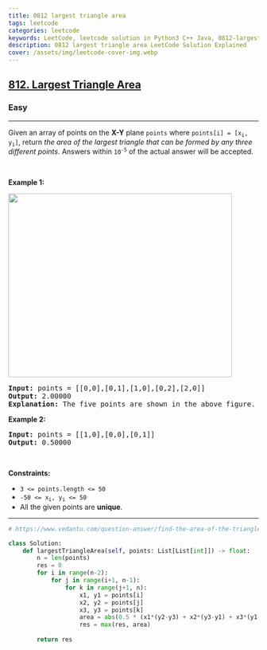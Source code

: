 ```yaml
---
title: 0812 largest triangle area
tags: leetcode
categories: leetcode
keywords: LeetCode, leetcode solution in Python3 C++ Java, 0812-largest-triangle-area solution
description: 0812 largest triangle area LeetCode Solution Explained
cover: /assets/img/leetcode-cover-img.webp
---
```



<h2><a href="https://leetcode.com/problems/largest-triangle-area/">812. Largest Triangle Area</a></h2><h3>Easy</h3><hr><div><p>Given an array of points on the <strong>X-Y</strong> plane <code>points</code> where <code>points[i] = [x<sub>i</sub>, y<sub>i</sub>]</code>, return <em>the area of the largest triangle that can be formed by any three different points</em>. Answers within <code>10<sup>-5</sup></code> of the actual answer will be accepted.</p>

<p>&nbsp;</p>
<p><strong class="example">Example 1:</strong></p>
<img alt="" src="https://s3-lc-upload.s3.amazonaws.com/uploads/2018/04/04/1027.png" style="height: 369px; width: 450px;">
<pre><strong>Input:</strong> points = [[0,0],[0,1],[1,0],[0,2],[2,0]]
<strong>Output:</strong> 2.00000
<strong>Explanation:</strong> The five points are shown in the above figure. The red triangle is the largest.
</pre>

<p><strong class="example">Example 2:</strong></p>

<pre><strong>Input:</strong> points = [[1,0],[0,0],[0,1]]
<strong>Output:</strong> 0.50000
</pre>

<p>&nbsp;</p>
<p><strong>Constraints:</strong></p>

<ul>
	<li><code>3 &lt;= points.length &lt;= 50</code></li>
	<li><code>-50 &lt;= x<sub>i</sub>, y<sub>i</sub> &lt;= 50</code></li>
	<li>All the given points are <strong>unique</strong>.</li>
</ul>
</div>

---




```python
# https://www.vedantu.com/question-answer/find-the-area-of-the-triangle-whose-vertices-are-class-11-maths-cbse-5f8309d2ed668270c0bf8f07

class Solution:
    def largestTriangleArea(self, points: List[List[int]]) -> float:
        n = len(points)
        res = 0
        for i in range(n-2):
            for j in range(i+1, n-1):
                for k in range(j+1, n):
                    x1, y1 = points[i]
                    x2, y2 = points[j]
                    x3, y3 = points[k]
                    area = abs(0.5 * (x1*(y2-y3) + x2*(y3-y1) + x3*(y1-y2)))
                    res = max(res, area)
        
        return res
```
